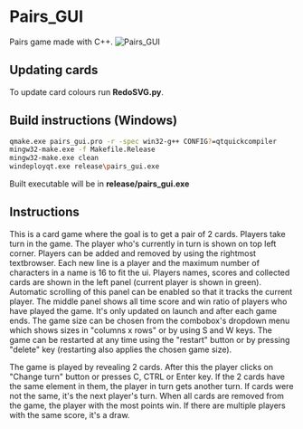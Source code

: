# Pairs_GUI
Pairs game made with C++.
![Pairs_GUI](https://user-images.githubusercontent.com/66073405/130361347-dec1f59c-62a2-4ace-bceb-04f654c576dc.gif)


## Updating cards
To update card colours run **RedoSVG.py**.

## Build instructions (Windows)
```sh
qmake.exe pairs_gui.pro -r -spec win32-g++ CONFIG?=qtquickcompiler
mingw32-make.exe -f Makefile.Release
mingw32-make.exe clean
windeployqt.exe release\pairs_gui.exe
```
Built executable will be in **release/pairs_gui.exe**

## Instructions
This is a card game where the goal is to get a pair of 2 cards. Players take turn in the game.
The player who's currently in turn is shown on top left corner. Players can be added and removed by
using the rightmost textbrowser. Each new line is a player and the maximum number of characters in
a name is 16 to fit the ui. Players names, scores and collected cards are shown in the left panel
(current player is shown in green). Automatic scrolling of this panel can be enabled so that it tracks
the current player. The middle panel shows all time score and win ratio of players who have played the game.
It's only updated on launch and after each game ends. The game size can be chosen from the combobox's dropdown
menu which shows sizes in "columns x rows" or by using S and W keys. The game can be restarted at any time
using the "restart" button or by pressing "delete" key (restarting also applies the chosen game size).

The game is played by revealing 2 cards. After this the player clicks on "Change turn" button or presses
C, CTRL or Enter key. If the 2 cards have the same element in them, the player in turn gets another turn.
If cards were not the same, it's the next player's turn. When all cards are removed from the game, the player
with the most points win. If there are multiple players with the same score, it's a draw.

